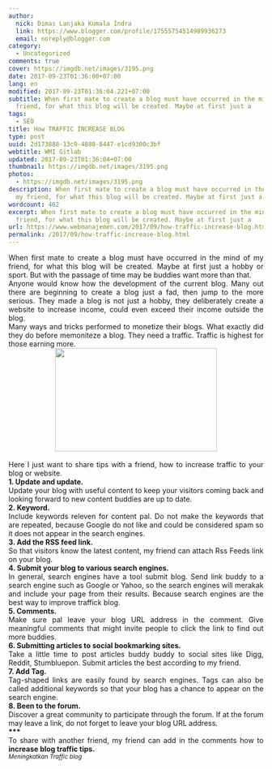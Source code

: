```yaml
---
author:
  nick: Dimas Lanjaka Kumala Indra
  link: https://www.blogger.com/profile/17555754514989936273
  email: noreply@blogger.com
category:
  - Uncategorized
comments: true
cover: https://imgdb.net/images/3195.png
date: 2017-09-23T01:36:00+07:00
lang: en
modified: 2017-09-23T01:36:04.221+07:00
subtitle: When first mate to create a blog must have occurred in the mind of my
  friend, for what this blog will be created. Maybe at first just a
tags:
  - SEO
title: How TRAFFIC INCREASE BLOG
type: post
uuid: 2d173888-13c9-4888-8447-e1cd9300c3bf
webtitle: WMI Gitlab
updated: 2017-09-23T01:36:04+07:00
thumbnail: https://imgdb.net/images/3195.png
photos:
  - https://imgdb.net/images/3195.png
description: When first mate to create a blog must have occurred in the mind of
  my friend, for what this blog will be created. Maybe at first just a
wordcount: 462
excerpt: When first mate to create a blog must have occurred in the mind of my
  friend, for what this blog will be created. Maybe at first just a
url: https://www.webmanajemen.com/2017/09/how-traffic-increase-blog.html
permalink: /2017/09/how-traffic-increase-blog.html
---
```


<div style="text-align: justify;">When first mate to create a blog must have occurred in the mind of my friend, for what this blog will be created. Maybe at first just a hobby or sport. But with the passage of time may be buddies want more than that. <br>Anyone would know how the development of the current blog. Many out there are beginning to create a blog just a fad, then jump to the more serious. They made a blog is not just a hobby, they deliberately create a website to increase income, could even exceed their income outside the blog. <br>Many ways and tricks performed to monetize their blogs. What exactly did they do before memoniteze a blog. They need a traffic. Traffic is highest for those earning more.<br><div class="separator" style="clear: both; text-align: center;"><a href="https://imgdb.net/images/3195.png" imageanchor="1" style="margin-left: 1em; margin-right: 1em;" rel="noopener noreferer nofollow"><img border="0" data-original-height="306" data-original-width="480" height="204" src="https://imgdb.net/images/3195.png" width="320"></a></div><br>Here I just want to share tips with a friend, how to increase traffic to your blog or website. <br><b>1. Update and update.</b> <br>Update your blog with useful content to keep your visitors coming back and looking forward to new content buddies are up to date. <br><b>2. Keyword.</b> <br>Include keywords releven for content pal. Do not make the keywords that are repeated, because Google do not like and could be considered spam so it does not appear in the search engines. <br><b>3. Add the RSS feed link.</b> <br>So that visitors know the latest content, my friend can attach Rss Feeds link on your blog. <br><b>4. Submit your blog to various search engines.</b> <br>In general, search engines have a tool submit blog. Send link buddy to a search engine such as Google or Yahoo, so the search engines will merakak and include your page from their results. Because search engines are the best way to improve traffick blog. <br><b>5. Comments.</b> <br>Make sure pal leave your blog URL address in the comment. Give meaningful comments that might invite people to click the link to find out more buddies. <br><b>6. Submitting articles to social bookmarking sites.</b> <br>Take a little time to post articles buddy buddy to social sites like Digg, Reddit, Stumbluepon. Submit articles the best according to my friend. <br><b>7. Add Tag.</b> <br>Tag-shaped links are easily found by search engines. Tags can also be called additional keywords so that your blog has a chance to appear on the search engine. <br><b>8. Been to the forum.</b> <br>Discover a great community to participate through the forum. If at the forum may leave a link, do not forget to leave your blog URL address. <br><b>***</b> <br>To share with another friend, my friend can add in the comments how to <b>increase blog traffic tips.</b> <br><small class="w3-right"><i>Meningkatkan Traffic blog</i></small></div>